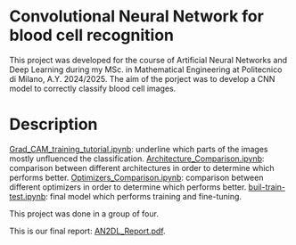 # Convolutional Neural Network for blood cell recognition
This project was developed for the course of Artificial Neural Networks and Deep Learning during my MSc. in Mathematical Engineering at Politecnico di Milano, A.Y. 2024/2025.
The aim of the porject was to develop a CNN model to correctly classify blood cell images.
# Description
[Grad_CAM_training_tutorial.ipynb](https://github.com/giuliadivincenzo/CNN-for-blood-cell-recognition/blob/main/README.md#:~:text=Grad_CAM_training_tutorial): underline which parts of the images mostly unfluenced the classification.
[Architecture_Comparison.ipynb](https://github.com/giuliadivincenzo/CNN-for-blood-cell-recognition/blob/main/Architecture_Comparison.ipynb): comparison between different architectures in order to determine which performs better.
[Optimizers_Comparison.ipynb](https://github.com/giuliadivincenzo/CNN-for-blood-cell-recognition/blob/main/Optimizers_Comparison.ipynb): comparison between different optimizers in order to determine which performs better.
[buil-train-test.ipynb](https://github.com/giuliadivincenzo/CNN-for-blood-cell-recognition/edit/main/README.md#:~:text=build%2D-,train,-%2Dtest.ipynb): final model which performs training and fine-tuning.

This project was done in a group of four.

This is our final report: [AN2DL_Report.pdf](https://github.com/giuliadivincenzo/CNN-for-blood-cell-recognition/blob/main/AN2DL_Report.pdf).

